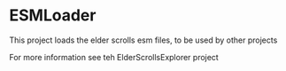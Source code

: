 ESMLoader
====

This project loads the elder scrolls esm files, to be used by other projects

For more information see teh ElderScrollsExplorer project
